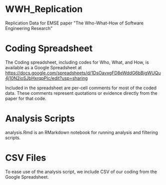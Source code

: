 # WWH_Replication
Replication Data for EMSE paper "The Who-What-How of Software Engineering Research"

# Coding Spreadsheet
The Coding spreadsheet, including codes for Who, What, and How, is available as a Google Spreadsheet at https://docs.google.com/spreadsheets/d/1DsOavxgFD8eWddG6bBjgWUQu4j10N2ioSJbHxrqpPIc/edit?usp=sharing

Included in the spreadsheet are per-cell comments for most of the coded data. These comments represent quotations or evidence directly from the paper for that code.

# Analysis Scripts
analysis.Rmd is an RMarkdown notebook for running analysis and filtering scripts.

# CSV Files
To ease use of the analysis script, we include CSV of our coding from the Google Spreadsheet. 

